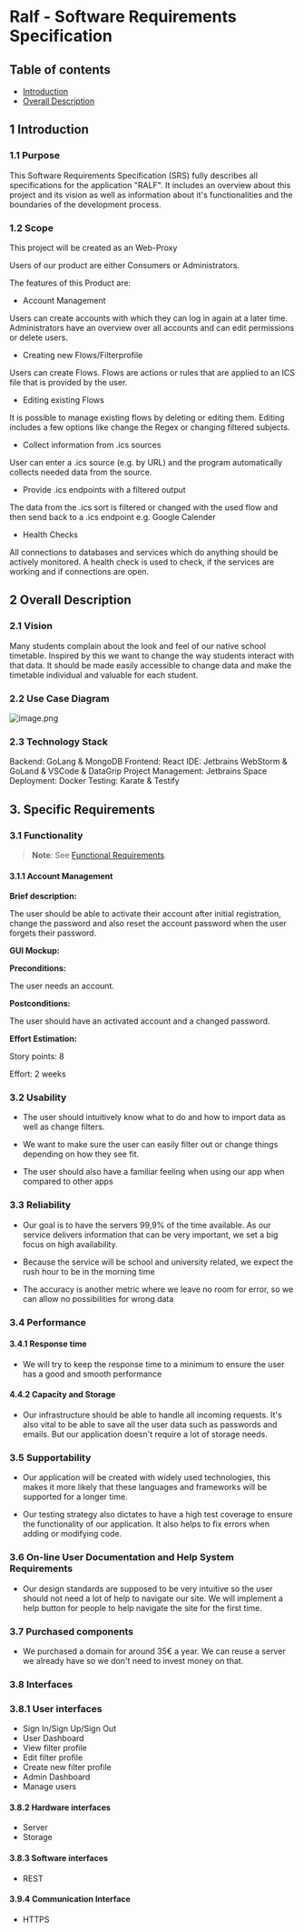 # **Ralf - Software Requirements Specification**

## Table of contents

* [Introduction](#introduction)
* [Overall Description](#overall-description)

## 1 Introduction

### 1.1 Purpose

This Software Requirements Specification (SRS) fully describes all specifications for the application "RALF". It includes an overview about this project and its vision as well as information about it's functionalities and the boundaries of the development process.

### 1.2 Scope

This project will be created as an Web-Proxy

Users of our product are either Consumers or Administrators.

The features of this Product are:

- Account Management

Users can create accounts with which they can log in again at a later time. Administrators have an overview over all accounts and can edit permissions or delete users.

- Creating new Flows/Filterprofile

Users can create Flows. Flows are actions or rules that are applied to an ICS file that is provided by the user.

- Editing existing Flows

It is possible to manage existing flows by deleting or editing them. Editing includes a few options like change the Regex or changing filtered subjects.

- Collect information from .ics sources

User can enter a .ics source (e.g. by URL) and the program automatically collects needed data from the source.

- Provide .ics endpoints with a filtered output

The data from the .ics sort is filtered or changed with the used flow and then send back to a .ics endpoint e.g. Google Calender

- Health Checks

All connections to databases and services which do anything should be actively monitored. A health check is used to check, if the services are working and if connections are open.

## 2 Overall Description

### 2.1 Vision
Many students complain about the look and feel of our native school timetable. Inspired by this we want to change the way students interact with that data. It should be made easily accessible to change data and make the timetable individual and valuable for each student.

### 2.2 Use Case Diagram
![image.png](https://cdn.discordapp.com/attachments/1032247172562948197/1032257766615679037/Screenshot_2022-10-19_at_13.43.44.png)

### 2.3 Technology Stack
Backend: GoLang & MongoDB
Frontend: React
IDE: Jetbrains WebStorm & GoLand & VSCode & DataGrip
Project Management: Jetbrains Space
Deployment: Docker
Testing: Karate & Testify

## 3. Specific Requirements

### 3.1 Functionality
> **Note**: See [Functional Requirements](./functional-requirements).

#### 3.1.1 Account Management

**Brief description:**

The user should be able to activate their account after initial registration, change the password and also reset the account password when the user forgets their password.

**GUI Mockup:**

**Preconditions:**

The user needs an account.

**Postconditions:**

The user should have an activated account and a changed password.

**Effort Estimation:**

Story points: 8

Effort: 2 weeks


### 3.2 Usability

- The user should intuitively know what to do and how to import data as well as change filters.

- We want to make sure the user can easily filter out or change things depending on how they see fit. 

- The user should also have a familiar feeling when using our app when compared to other apps

### 3.3 Reliability

- Our goal is to have the servers 99,9% of the time available. As our service delivers information that can be very important, we set a big focus on high availability.

- Because the service will be school and university related, we expect the rush hour to be in the morning time

- The accuracy is another metric where we leave no room for error, so we can allow no possibilities for wrong data

### 3.4 Performance

#### 3.4.1 Response time
 
- We will try to keep the response time to a minimum to ensure the user has a good and smooth performance

#### 4.4.2 Capacity and Storage

- Our infrastructure should be able to handle all incoming requests. It's also vital to be able to save all the user data such as passwords and emails. But our application doesn't require a lot of storage needs.


### 3.5 Supportability 

- Our application will be created with widely used technologies, this makes it more likely that these languages and frameworks will be supported for a longer time. 

- Our testing strategy also dictates to have a high test coverage to ensure the functionality of our application. It also helps to fix errors when adding or modifying code.


### 3.6 On-line User Documentation and Help System Requirements 

- Our design standards are supposed to be very intuitive so the user should not need a lot of help to navigate our site. We will implement a help button for people to help navigate the site for the first time.

### 3.7 Purchased components

- We purchased a domain for around 35€ a year. We can reuse a server we already have so we don't need to invest money on that.

### 3.8 Interfaces


### 3.8.1 User interfaces

- Sign In/Sign Up/Sign Out
- User Dashboard
- View filter profile
- Edit filter profile
- Create new filter profile
- Admin Dashboard
- Manage users

#### 3.8.2 Hardware interfaces

- Server
- Storage

#### 3.8.3 Software interfaces

- REST

#### 3.9.4 Communication Interface

- HTTPS